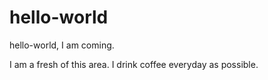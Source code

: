 # hello-world
hello-world, I am coming.

I am a fresh of this area.
I drink coffee everyday as possible.

